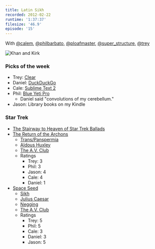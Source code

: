 ```yaml
---
title: Latin Sikh
recorded: 2012-02-22
runtime: '1:37:37'
filesize: '46.9'
episode: '15'
---
```


With
[@calem](https://twitter.com/calem),
[@philbarbato](https://twitter.com/philbarbato),
[@ploafmaster](https://twitter.com/ploafmaster),
[@super_structure](https://twitter.com/super_structure),
[@trey](https://twitter.com/trey)

![Khan and Kirk](https://jawgrind.s3.amazonaws.com/Jawgrind-Episode-15.jpg)

### Picks of the week

- Trey: [Clear](http://www.realmacsoftware.com/clear/)
- Daniel: [DuckDuckGo](http://duckduckgo.com/)
- Cale: [Sublime Text 2](http://www.sublimetext.com/2)
- Phil: [Blue Yeti Pro](http://www.bluemic.com/yetipro/)
    - Daniel said "convolutions of my cerebellum."
- Jason: Library books on my Kindle

### Star Trek

- [The Stairway to Heaven of Star Trek Ballads](http://philbarbato.bandcamp.com/track/take-the-helm-yeoman-basketweave)
- [The Return of the Archons](http://en.wikipedia.org/wiki/The_Return_of_the_Archons)
    - [Trans/Panspermia](http://en.wikipedia.org/wiki/Transpermia)
    - [Aldous Huxley](http://en.wikipedia.org/wiki/Aldous_Huxley)
    - [The A.V. Club](http://www.avclub.com/articles/the-return-of-the-archons-a-taste-of-armageddon,25813/)
    - Ratings
        - Trey: 3
        - Phil: 3
        - Jason: 4
        - Cale: 4
        - Daniel: 1
- [Space Seed](http://en.wikipedia.org/wiki/Space_Seed)
    - [Sikh](http://en.wikipedia.org/wiki/Sikh)
    - [Julius Caesar](http://en.wikipedia.org/wiki/Julius_Caesar)
    - [Negging](http://www.urbandictionary.com/define.php?term=negging)
    - [The A.V. Club](http://www.avclub.com/articles/space-seed-the-wrath-of-khan,26153/)
    - Ratings
        - Trey: 5
        - Phil: 5
        - Cale: 3
        - Daniel: 3
        - Jason: 5
